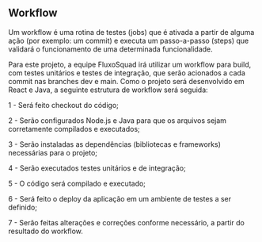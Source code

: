 ## Workflow
  Um workflow é uma rotina de testes (jobs) que é ativada a partir de alguma ação (por exemplo: um commit) e executa um passo-a-passo (steps) que validará o funcionamento de uma determinada funcionalidade.
  
  Para este projeto, a equipe FluxoSquad irá utilizar um workflow para build, com testes unitários e testes de integração, que serão acionados a cada commit nas branches dev e main. 
  Como o projeto será desenvolvido em React e Java, a seguinte estrutura de workflow será seguida:
  
  1 - Será feito checkout do código;

  2 - Serão configurados Node.js e Java para que os arquivos sejam corretamente compilados e executados;

  3 - Serão instaladas as dependências (bibliotecas e frameworks) necessárias para o projeto;

  4 - Serão executados testes unitários e de integração;

  5 - O código será compilado e executado;

  6 - Será feito o deploy da aplicação em um ambiente de testes a ser definido;

  7 - Serão feitas alterações e correções conforme necessário, a partir do resultado do workflow.



